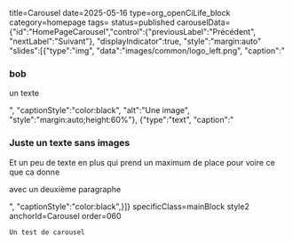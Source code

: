 title=Carousel
date=2025-05-16
type=org_openCiLife_block
category=homepage
tags=
status=published
carouselData={"id":"HomePageCarousel","control":{"previousLabel":"Précédent", "nextLabel":"Suivant"}, "displayIndicator":true, "style":"margin:auto" "slides":[{"type":"img", "data":"images/common/logo_left.png", "caption":"<h3>bob</h3><p>un texte</p>", "captionStyle":"color:black", "alt":"Une image", "style":"margin:auto;height:60%"}, {"type":"text", "caption":"<h3>Juste un texte sans images</h3><p>Et un peu de texte en plus qui prend un maximum de place pour voire ce que ca donne</p><p>avec un deuxième paragraphe</p>", "captionStyle":"color:black",}]}
specificClass=mainBlock style2
anchorId=Carousel
order=060
~~~~~~
Un test de carousel

 